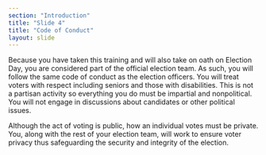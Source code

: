 ```yaml
---
section: "Introduction"
title: "Slide 4"
title: "Code of Conduct"
layout: slide
---
```


Because you have taken this training and will also take on oath on Election Day, you are considered part of the official election team.  As such, you will follow the same code of conduct as the election officers.  You will treat voters with respect including seniors and those with disabilities. This is not a partisan activity so everything you do must be impartial and nonpolitical. You will not engage in discussions about candidates or other political issues.

Although the act of voting is public, how an individual votes must be private.  You, along with the rest of your election team, will work to ensure voter privacy thus safeguarding the security and integrity of the election.

